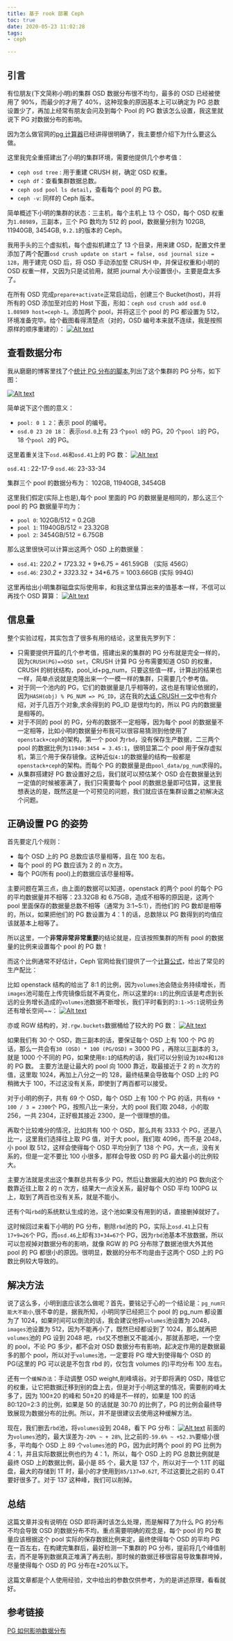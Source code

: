 ```yaml
---
title: 基于 rook 部署 Ceph
toc: true
date: 2020-05-23 11:02:28
tags:
- ceph

---
```


## 引言

有位朋友(下文简称小明)的集群 OSD 数据分布很不均匀，最多的 OSD 已经被使用了 90%，而最少的才用了 40%，这种现象的原因基本上可以确定为 PG 总数设置少了，再加上经常有朋友会问及到每个 Pool 的 PG 数该怎么设置，我这里就说下 PG 对数据分布的影响。

因为怎么做官网的[pg 计算器](http://www.ceph.com/pgcalc)已经讲得很明确了，我主要想介绍下为什么要这么做。



这里我完全重搭建出了小明的集群环境，需要他提供几个参考值：

- `ceph osd tree` : 用于重建 CRUSH 树，确定 OSD 权重。
- `ceph df`：查看集群数据总数。
- `ceph osd pool ls detail`，查看每个 pool 的 PG 数。
- `ceph -v`: 同样的 Ceph 版本。

简单概述下小明的集群的状态：三主机，每个主机上 13 个 OSD，每个 OSD 权重为`1.08989`，三副本，三个 PG 数均为 512 的 pool，数据量分别为 102GB, 11940GB, 3454GB, `9.2.1`的版本的 Ceph。

我用手头的三个虚拟机，每个虚拟机建立了 13 个目录，用来建 OSD，配置文件里添加了两个配置`osd crush update on start = false, osd journal size = 128`，用于建完 OSD 后，将 OSD 手动添加至 CRUSH 中，并保证权重和小明的 OSD 权重一样，又因为只是试验用，就把 journal 大小设置很小，主要是盘太多了。

在所有 OSD 完成`prepare+activate`正常启动后，创建三个 Bucket(host)，并将所有的 OSD 添加至对应的 Host 下面，形如：`ceph osd crush add osd.0 1.08989 host=ceph-1`。添加两个 pool，并将这三个 pool 的 PG 都设置为 512，环境准备完毕。给个截图看得清楚点（对的，OSD 编号本来就不连续，我是按照原样的顺序重建的）：
[![Alt text](http://www.xuxiaopang.com/images/1479363094951.png)](http://www.xuxiaopang.com/images/1479363094951.png)

## 查看数据分布

我从磨磨的博客里找了个[统计 PG 分布的脚本](http://www.zphj1987.com/2015/10/04/查询osd上的pg数/),列出了这个集群的 PG 分布，如下图：

[![Alt text](http://www.xuxiaopang.com/images/1479363415783.png)](http://www.xuxiaopang.com/images/1479363415783.png)

简单说下这个图的意义：

- `pool: 0 1 2`：表示 pool 的编号。
- `osd.0 23 20 18`： 表示`osd.0`上有 23 个`pool 0`的 PG，20 个`pool 1`的 PG，18 个`pool 2`的 PG。

这里着重关注下`osd.46`和`osd.41`上的 PG 数：
[![Alt text](http://www.xuxiaopang.com/images/1479363725428.png)](http://www.xuxiaopang.com/images/1479363725428.png)

`osd.41` : 22-17-9
`osd.46`: 23-33-34

集群三个 pool 的数据分布为： 102GB, 11940GB, 3454GB

这里我们假定(实际上也是),每个 pool 里面的 PG 的数据量是相同的，那么这三个 pool 的 PG 数据量平均为：

- `pool 0`: 102GB/512 = 0.2GB
- `pool 1`: 11940GB/512 = 23.32GB
- `pool 2`: 3454GB/512 = 6.75GB

那么这里很快可以计算出这两个 OSD 上的数据量：

- `osd.41`: 22*0.2 + 17*23.32 + 9*6.75 = 461.59GB （实际 456G）
- `osd.46`: 23*0.2 + 33*23.32 + 34*6.75 = 1003.66GB (实际 994G)

这里再给出小明集群磁盘实际使用率，和我这里估算出来的值基本一样，不信可以再找个 OSD 算算：
[![Alt text](http://www.xuxiaopang.com/images/1479365173445.png)](http://www.xuxiaopang.com/images/1479365173445.png)

## 信息量

整个实验过程，其实包含了很多有用的结论，这里我先罗列下：

- 只需要提供开篇的几个参考值，搭建出来的集群的 PG 分布就是完全一样的，因为`CRUSH(PG)=>OSD set`，CRUSH 计算 PG 分布需要知道 OSD 的权重，CRUSH 的树状结构，pool_id+pg_num，只要这些值一样，计算出的结果也一样，简单点说就是克隆出来一个一模一样的集群，只需要几个参考值。
- 对于同一个池内的 PG，它们的数据量是几乎相等的，这也是有理论依据的，因为`HASH(obj) % PG_NUM => PG_ID`，这在我的[大话 CRUSH 一文](http://xuxiaopang.com/2016/11/08/easy-ceph-CRUSH/)中也有介绍，对于几百万个对象,求余得到的 PG_ID 是很均匀的，所以 PG 内的数据量是相等的。
- 对于不同的 pool 的 PG，分布的数据不一定相等，因为每个 pool 的数据量不一定相等，比如小明的数据量分布我可以很容易猜测到他使用了`openstack+ceph`的架构，第一个 pool 为`rbd`，没有保存生产数据，二三两个 pool 的数据比例为`11940:3454 = 3.45:1`，很明显第二个 pool 用于保存虚拟机，第三个用于保存镜像。这种近似`4:1`的数据量的结构一般都是`openstack+ceph`的架构。而每个 PG 的数据量是由`pool_data/pg_num`求得的。
- 从集群搭建好 PG 数设置好之后，我们就可以预估某个 OSD 会在数据量达到一定值的时候被塞满了，我们只需要每个 pool 的数据总量即可估算，这里我想表达的是，既然这是一个可预见的问题，我们就应该在集群设置之初解决这个问题。

## 正确设置 PG 的姿势

首先要定几个规则：

- 每个 OSD 上的 PG 总数应该尽量相等，且在 100 左右。
- 每个 pool 的 PG 数应该为 2 的 n 次方。
- 每个 PG(所有 pool)上的数据应该尽量相等。

主要问题在第三点，由上面的数据可以知道，openstack 的两个 pool 的每个 PG 的平均数据量并不相等：23.32GB 和 6.75GB，造成不相等的原因是，这两个 pool 里面保存的数据量总数不相等（通常为 3:1~5:1），而他们的 PG 数却是相等的，所以，如果把他们的 PG 数设置为 4：1 的话，总数除以 PG 数得到的均值应该就基本上相等了。

所以这里，一个**非常非常非常重要**的结论就是，应该按照集群的所有 pool 的数据量的比例来设置每个 pool 的 PG 数！

而这个比例通常不好估计，Ceph 官网给我们提供了一个[计算公式](http://www.ceph.com/pgcalc)，给出了常见的生产配比：

比如 openstack 结构的给出了 8:1 的比例，因为`volumes`池会随业务持续增长，而`images`池可能在上传完镜像后就不再变化，所以这里的`8:1`的比例应该是考虑到长远的业务增长造成的`volumes`池数据不断增长，我们平时看到的`3:1->5:1`说明业务还有增长空间~~：
[![Alt text](http://www.xuxiaopang.com/images/1479367972895.png)](http://www.xuxiaopang.com/images/1479367972895.png)

亦或 RGW 结构的，对`.rgw.buckets`数据桶给了较大的 PG 数：
[![Alt text](http://www.xuxiaopang.com/images/1479368092484.png)](http://www.xuxiaopang.com/images/1479368092484.png)

如果我们有 30 个 OSD，跑三副本的话，要保证每个 OSD 上有 100 个 PG 的话，那么一共会有`30 (OSD) * 100 (PG/OSD)` = 3000 PG ，再除以三副本的 3，就是 1000 个不同的 PG，如果使用`8:1`的结构的话，我们可以分别设为`1024`和`128`的 PG 数。 主要方法是让最大的 pool 向 1000 靠近，取最接近于 2 的 n 次方的值，这里取 1024，再加上八分之一的 128，最终结果会导致每个 OSD 上的 PG 稍微大于 100，不过这没有关系，即使到了两百都可以接受。

对于小明的例子，共有 69 个 OSD，每个 OSD 上有 100 个 PG 的话，共有`69 * 100 / 3 = 2300`个 PG，按照八比一来分，大的 pool 我们取 2048，小的取 256，一共 2304，正好极其接近 2300，是一个很理想的值。

再取个比较难分的情况，比如共有 100 个 OSD，那么共有 3333 个 PG，还是八比一，这里我们选择往上取 PG 值，对于大 pool，我们取 4096，而不是 2048，小 pool 取 512，这样会使得每个 OSD 平均分到了 138 个 PG，大一点，没有关系的，但是一定不要比 100 小很多，那样会导致 OSD 的 PG 最大最小的比例较大。

主要方法就是求出这个集群总共有多少 PG，然后让数据最大的池的 PG 数向这个数靠近往上取 2 的 n 次方，结果大一点没关系，最好每个 OSD 平均 100PG 以上，取到了两百也没有关系，就是不能小。

还有个叫`rbd`的系统默认生成的池，这个池如果没有用到的话，直接删掉就好了。

这时候回过来看下小明的 PG 分布，剔除`rbd`池的 PG，实际上`osd.41`上只有`17+9=26`个 PG，而`osd.46`上却有`33+34=67`个 PG，因为`rbd`池基本不放数据，所以可以忽视掉对数据分布的影响，就像 RGW 的 PG 分布除了数据池很大外其他 pool 的 PG 都很小的原因。很明显，数据的分布不均是由于这两个 OSD 上的 PG 数比例较大导致的。

## 解决方法

说了这么多，小明到底应该怎么做呢？首先，要铭记于心的一个结论是：`pg_num只能大不能小`,很不幸的是，据我所知，小明同学已经把三个 pool 的 pg_num 都设置为了 1024，如果时间可以倒流的话，我会建议他将`volumes`池设置为 2048，`images`池设置为 512，因为不能再小了，既然已经都设到了 1024，那么就再把`volumes`池的 PG 设到 2048 吧，`rbd`又不想删又不能减小，那就丢那吧，一个空的 pool，不论 PG 多少，都不会对 OSD 数据分布有影响，起决定作用的是数据最多的那个 pool，所以对于`volumes`池，一定要将 PG 增大到使得每个 OSD 的 PG(这里的 PG 可以说是不包含 rbd 的，仅包含 volumes 的)平均分布 100 左右。

还有一个`缓解办法`：手动调整 OSD weight,削峰填谷。对于即将满的 OSD，降低它的权重，让它把数据迁移到别的盘上去，但是对于小明这里的情况，需要削的峰太多了，因为 100±20 的峰和 50±20 的峰是不一样的，如果是 100 的话 80:120=2:3 的比例，如果是 50 的话就是 30:70 的比例了，PG 的比例会最终导致展现为数据分布的比例。所以，并不是很建议去使用这种缓解方法。

现在，我们删去`rbd`池，将`volumes`设到 2048，看下 PG 分布：
[![Alt text](http://www.xuxiaopang.com/images/1479373313869.png)](http://www.xuxiaopang.com/images/1479373313869.png)
前面的为`volumes`池的，最大误差为`-20% ~ + 28%`, 比之前的`-59.6% ~ +52.3%`要缩小很多，平均每个 OSD 上 89 个`volumes`池的 PG，因为此时两个 pool 的 PG 比例为 4：1，并且实际数据比例也约为 4：1，所以，每个 OSD 上的 PG 总数比例就是最终 OSD 上的数据比例，最小是 85 个，最大是 137 个，所以对于一个 1.1T 的磁盘，最大的存储到 1T 时，最小的才使用到`85/137=0.62T`, 不过这要比之前的 0.4T 要好很多了。对于 137 这种峰，我们可以削掉。

## 总结

这篇文章并没有说明在 OSD 即将满时该怎么处理，而是解释了为什么 PG 的分布不均会导致 OSD 的数据分布不均，重点需要明确的观念是，每个 pool 的 PG 数量应该根据这个 pool 实际的保存数据比例来定，最终使得每个 OSD 的平均 PG 在一百左右，在构建完集群后，最好检测一下集群的 PG 分布，提前将几个峰值削去，而不是等到数据真正堆满了再去削，那时候的数据迁移很容易导致集群垮掉，尽量使得每个 OSD 的 PG 分布在±20%以下。

这篇文章都是个人使用经验，文中给出的参数仅供参考，为的是讲述原理，看看就好。

## 参考链接
[PG 如何影响数据分布](http://www.xuxiaopang.com/2016/11/17/exp-how-pg-affect-data-distribution/)